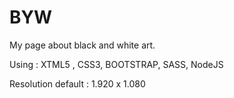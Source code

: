 # BYW
 My page about black and white art.

Using : XTML5 , CSS3, BOOTSTRAP, SASS, NodeJS

Resolution default : 1.920 x 1.080
